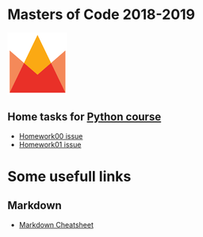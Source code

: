 # Masters of Code 2018-2019

![alt text](malogo.png "Logo")


## Home tasks for [Python course](https://github.com/20awesome/VladBolibruk_MA2018Python)


* [Homework00 issue](https://github.com/20awesome/VladBolibruk_MA2018Python/issues/1)
* [Homework01 issue](https://github.com/20awesome/VladBolibruk_MA2018Python/issues/2)

# Some usefull links

## Markdown
* [Markdown Cheatsheet](https://github.com/adam-p/markdown-here/wiki/Markdown-Cheatsheet#links)
